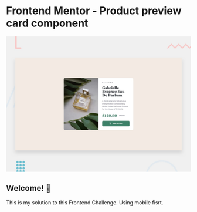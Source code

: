 # Frontend Mentor - Product preview card component

![Design preview for the Product preview card component coding challenge](./design/desktop-preview.jpg)

## Welcome! 👋

This is my solution to this Frontend Challenge. Using mobile fisrt.
